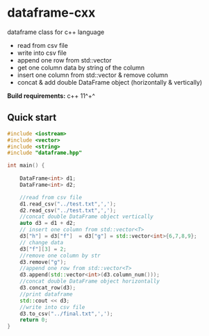 # dataframe-cxx
dataframe class for c++ language
- read from csv file
- write into csv file
- append one row from std::vector<T>
- get one column data by string of the column 
- insert one column from std::vector<T> & remove column
- concat & add double DataFrame object (horizontally & vertically) 


**Build requirements:** c++ 11^+^ 

## Quick start

```cpp
#include <iostream>
#include <vector>
#include <string>
#include "dataframe.hpp"

int main() {
    
    DataFrame<int> d1;
    DataFrame<int> d2;

    //read from csv file
    d1.read_csv("../test.txt",',');
    d2.read_csv("../test.txt",',');
    //concat double DataFrame object vertically
    auto d3 = d1 + d2;
    // insert one column from std::vector<T>
    d3["h"] = d3["f"]  = d3["g"] = std::vector<int>{6,7,8,9};
    // change data
    d3["f"][3] = 2;
    //remove one column by str
    d3.remove("g");
    //append one row from std::vector<T>
    d3.append(std::vector<int>(d3.column_num()));
    //concat double DataFrame object horizontally
    d3.concat_row(d3);
    //print dataframe
    std::cout << d3;
    //write into csv file
    d3.to_csv("../final.txt",',');
    return 0;
}
```
